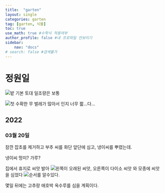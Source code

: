 ```yaml
---
title:  "garten"
layout: single
categories: garten
tag: [garten, 식물]
toc: true
use_math: true #수학식 적용여부
author_profile: false #내 프로파일 안보이기
sidebar:
    nav: "docs" 
# search: false #검색불가
---
```


# 정원일

<!-- [*참고 링크*](https://www.smartsteuer.de/online/steuerwissen/steuerklassen/){: .notice--success} -->

![밭](https://github.com/true85/true85.github.io/blob/master/_posts/img/20201013_085101959_iOS.jpg?raw=true)
기본 토대 
일조량은 보통

![첫 수확한 무](https://github.com/true85/true85.github.io/blob/master/_posts/img/moo.jpg?raw=true)
벌레가 많아서 인지 너무 짧...다...
## 2022
### 03월 20일
잠깐 잡초를 제거하고 부추 씨를 화단 앞단에 심고, 냉이씨를 뿌렸는데. 

냉이씨 멍미? 가루?

집에서 휴지로 씨앗 발아
![왼쪽이 오래된 씨앗, 오른쪽이 다이소 씨앗]()
와 모종에 씨앗을 심었다
![순서를 알수있다.]()

몇일 뒤에는 고추랑 애호박 옥수루를 심을 계획이다.


